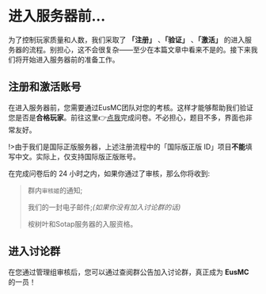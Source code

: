 # 进入服务器前...

为了控制玩家质量和人数，我们采取了 **「注册」** 、**「验证」** 、**「激活」** 的进入服务器的流程。别担心，这不会很复杂——至少在本篇文章中看来不是的。接下来我们将开始进入服务器前的准备工作。

## 注册和激活账号

在进入服务器前，您需要通过EusMC团队对您的考核。这样才能够帮助我们验证您是否是**合格玩家**。前往这里👉[点我](https://eusmc.typeform.com/to/rg0ANC?tdsourcetag=s_pctim_aiomsg)完成问卷。不必担心，题目不多，界面也非常友好。

!>由于我们是国际正版服务器，上述注册流程中的「国际版正版 ID」项目**不能**填写中文。实际上，仅支持国际版正版账号。

在完成问卷后的 24 小时之内，如果你通过了审核，那么你将收到:
>群内`审核姬`的通知;  
>
>我们的一封电子邮件;*(如果你没有加入讨论群的话)*  
>
>桉树叶和Sotap服务器的入服资格。

## 进入讨论群

在您通过管理组审核后，您可以通过查阅群公告加入讨论群，真正成为 **EusMC** 的一员！
